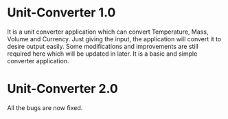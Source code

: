 # Unit-Converter 1.0
It is a unit converter application which can convert Temperature, Mass, Volume and Currency. Just giving the input, the application will convert it to desire output easily. Some modifications and improvements are still required here which will be updated in later. It is a basic and simple converter application.

# Unit-Converter 2.0
All the bugs are now fixed.
